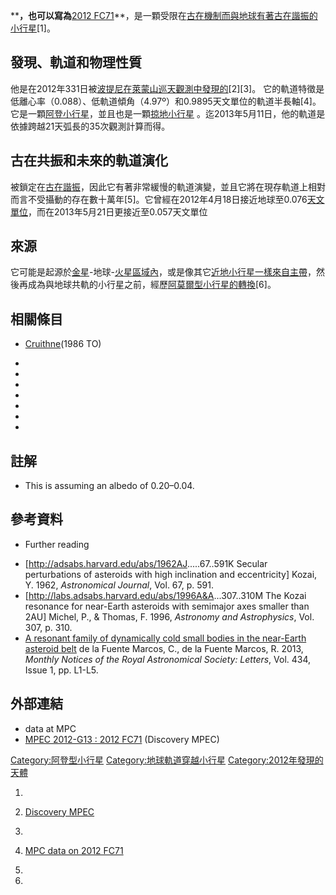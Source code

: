 ****，也可以寫為**[2012
FC71](https://zh.wikipedia.org/wiki/天體命名#小行星 "wikilink")**，是一顆受限在[古在機制而與](../Page/古在機制.md "wikilink")[地球有著](../Page/地球.md "wikilink")[古在諧振的](../Page/古在機制.md "wikilink")[小行星](https://zh.wikipedia.org/wiki/小行星 "wikilink")\[1\]。

## 發現、軌道和物理性質

他是在2012年331日被[波提尼在](https://zh.wikipedia.org/wiki/波提尼 "wikilink")[萊蒙山巡天觀測中發現的](../Page/萊蒙山巡天數據.md "wikilink")\[2\]\[3\]。
它的軌道特徵是低離心率（0.088）、低軌道傾角（4.97º）和0.9895天文單位的軌道半長軸\[4\]。它是一顆[阿登](https://zh.wikipedia.org/wiki/阿登型小行星 "wikilink")[小行星](https://zh.wikipedia.org/wiki/小行星 "wikilink")，並且也是一顆[掠地小行星](https://zh.wikipedia.org/wiki/地球軌道穿越小行星 "wikilink")
。迄2013年5月11日，他的軌道是依據跨越21天弧長的35次觀測計算而得。

## 古在共振和未來的軌道演化

被鎖定在[古在諧振](../Page/古在機制.md "wikilink")，因此它有著非常緩慢的軌道演變，並且它將在現存軌道上相對而言不受攝動的存在數十萬年\[5\]。它曾經在2012年4月18日接近地球至0.076[天文單位](../Page/天文單位.md "wikilink")，而在2013年5月21日更接近至0.057天文單位

## 來源

它可能是起源於[金星](../Page/金星.md "wikilink")-地球-[火星區域內](../Page/火星.md "wikilink")，或是像其它[近地小行星一樣來自](https://zh.wikipedia.org/wiki/近地天體 "wikilink")[主帶](https://zh.wikipedia.org/wiki/小行星帶 "wikilink")，然後再成為與地球共軌的小行星之前，經歷[阿莫爾型小行星的轉換](../Page/阿莫爾型小行星.md "wikilink")\[6\]。

## 相關條目

  - [Cruithne](../Page/小行星3753.md "wikilink")(1986 TO)

  -
  -
  -
  -
  -
  -
  -
## 註解

  - This is assuming an albedo of 0.20–0.04.

## 參考資料

  - Further reading

<!-- end list -->

  - \[<http://adsabs.harvard.edu/abs/1962AJ>.....67..591K Secular
    perturbations of asteroids with high inclination and eccentricity\]
    Kozai, Y. 1962, *Astronomical Journal*, Vol. 67, p. 591.
  - \[<http://labs.adsabs.harvard.edu/abs/1996A&A>...307..310M The Kozai
    resonance for near-Earth asteroids with semimajor axes smaller than
    2AU\] Michel, P., & Thomas, F. 1996, *Astronomy and Astrophysics*,
    Vol. 307, p. 310.
  - [A resonant family of dynamically cold small bodies in the
    near-Earth asteroid
    belt](http://mnrasl.oxfordjournals.org/content/434/1/L1.abstract) de
    la Fuente Marcos, C., de la Fuente Marcos, R. 2013, *Monthly Notices
    of the Royal Astronomical Society: Letters*, Vol. 434, Issue 1, pp.
    L1-L5.

## 外部連結

  - [](http://www.minorplanetcenter.net/db_search/show_object?object_id=2012+FC71)
    data at MPC
  - [MPEC 2012-G13 : 2012
    FC71](http://www.minorplanetcenter.net/mpec/K12/K12G13.html)
    (Discovery MPEC)

[Category:阿登型小行星](https://zh.wikipedia.org/wiki/Category:阿登型小行星 "wikilink")
[Category:地球軌道穿越小行星](https://zh.wikipedia.org/wiki/Category:地球軌道穿越小行星 "wikilink")
[Category:2012年發現的天體](https://zh.wikipedia.org/wiki/Category:2012年發現的天體 "wikilink")

1.

2.  [Discovery
    MPEC](http://www.minorplanetcenter.net/mpec/K12/K12G13.html)

3.
4.  [MPC data on 2012
    FC71](http://www.minorplanetcenter.net/db_search/show_object?object_id=2012+FC71&commit=Show)

5.
6.